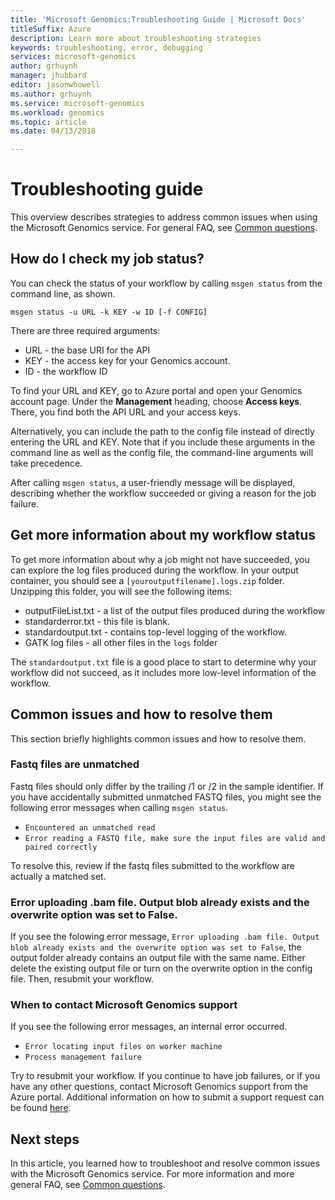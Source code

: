 ```yaml
---
title: 'Microsoft Genomics:Troubleshooting Guide | Microsoft Docs'
titleSuffix: Azure
description: Learn more about troubleshooting strategies
keywords: troubleshooting, error, debugging
services: microsoft-genomics
author: grhuynh
manager: jhubbard
editor: jasonwhowell
ms.author: grhuynh
ms.service: microsoft-genomics
ms.workload: genomics
ms.topic: article
ms.date: 04/13/2018

---
```

# Troubleshooting guide
This overview describes strategies to address common issues when using the Microsoft Genomics service. For general FAQ, see [Common questions](frequently-asked-questions-genomics.md). 


## How do I check my job status?
You can check the status of your workflow by calling `msgen status` from the command line, as shown. 

```
msgen status -u URL -k KEY -w ID [-f CONFIG] 
```

There are three required arguments:
* URL - the base URI for the API
* KEY - the access key for your Genomics account. 
* ID - the workflow ID

To find your URL and KEY, go to Azure portal and open your Genomics account page. Under the **Management** heading, choose **Access keys**. There, you find both the API URL and your access keys.

Alternatively, you can include the path to the config file instead of directly entering the URL and KEY. Note that if you include these arguments in the command line as well as the config file, the command-line arguments will take precedence. 

After calling `msgen status`, a user-friendly message will be displayed, describing whether the workflow succeeded or giving a reason for the job failure. 


## Get more information about my workflow status

To get more information about why a job might not have succeeded, you can explore the log files produced during the workflow. In your output container, you should see a `[youroutputfilename].logs.zip` folder.  Unzipping this folder, you will see the following items:

* outputFileList.txt - a list of the output files produced during the workflow
* standarderror.txt - this file is blank.
* standardoutput.txt - contains top-level logging of the workflow. 
* GATK log files - all other files in the `logs` folder

The `standardoutput.txt` file is a good place to start to determine why your workflow did not succeed, as it includes more low-level information of the workflow. 

## Common issues and how to resolve them
This section briefly highlights common issues and how to resolve them.

### Fastq files are unmatched
Fastq files should only differ by the trailing /1 or /2 in the sample identifier. If you have accidentally submitted unmatched FASTQ files, you might see the following error messages when calling `msgen status`.
* `Encountered an unmatched read`
* `Error reading a FASTQ file, make sure the input files are valid and paired correctly` 

To resolve this, review if the fastq files submitted to the workflow are actually a matched set. 


### Error uploading .bam file. Output blob already exists and the overwrite option was set to False.
If you see the folowing error message, `Error uploading .bam file. Output blob already exists and the overwrite option was set to False`, the output folder already contains an output file with the same name.  Either delete the existing output file or turn on the overwrite option in the config file. Then, resubmit your workflow.

### When to contact Microsoft Genomics support
If you see the following error messages, an internal error occurred. 

* `Error locating input files on worker machine`
* `Process management failure`

Try to resubmit your workflow. If you continue to have job failures, or if you have any other questions, contact Microsoft Genomics support from the Azure portal. Additional information on how to submit a support request can be found [here](file-support-ticket-genomics.md).

## Next steps
In this article, you learned how to troubleshoot and resolve common issues with the Microsoft Genomics service. For more information and more general FAQ, see [Common questions](frequently-asked-questions-genomics.md). 